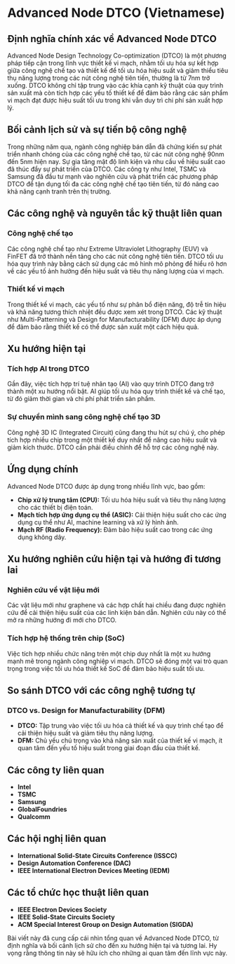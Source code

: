 # Advanced Node DTCO (Vietnamese)

## Định nghĩa chính xác về Advanced Node DTCO

Advanced Node Design Technology Co-optimization (DTCO) là một phương pháp tiếp cận trong lĩnh vực thiết kế vi mạch, nhằm tối ưu hóa sự kết hợp giữa công nghệ chế tạo và thiết kế để tối ưu hóa hiệu suất và giảm thiểu tiêu thụ năng lượng trong các nút công nghệ tiên tiến, thường là từ 7nm trở xuống. DTCO không chỉ tập trung vào các khía cạnh kỹ thuật của quy trình sản xuất mà còn tích hợp các yếu tố thiết kế để đảm bảo rằng các sản phẩm vi mạch đạt được hiệu suất tối ưu trong khi vẫn duy trì chi phí sản xuất hợp lý.

## Bối cảnh lịch sử và sự tiến bộ công nghệ

Trong những năm qua, ngành công nghiệp bán dẫn đã chứng kiến sự phát triển nhanh chóng của các công nghệ chế tạo, từ các nút công nghệ 90nm đến 5nm hiện nay. Sự gia tăng mật độ linh kiện và nhu cầu về hiệu suất cao đã thúc đẩy sự phát triển của DTCO. Các công ty như Intel, TSMC và Samsung đã đầu tư mạnh vào nghiên cứu và phát triển các phương pháp DTCO để tận dụng tối đa các công nghệ chế tạo tiên tiến, từ đó nâng cao khả năng cạnh tranh trên thị trường.

## Các công nghệ và nguyên tắc kỹ thuật liên quan

### Công nghệ chế tạo

Các công nghệ chế tạo như Extreme Ultraviolet Lithography (EUV) và FinFET đã trở thành nền tảng cho các nút công nghệ tiên tiến. DTCO tối ưu hóa quy trình này bằng cách sử dụng các mô hình mô phỏng để hiểu rõ hơn về các yếu tố ảnh hưởng đến hiệu suất và tiêu thụ năng lượng của vi mạch.

### Thiết kế vi mạch

Trong thiết kế vi mạch, các yếu tố như sự phân bổ điện năng, độ trễ tín hiệu và khả năng tương thích nhiệt đều được xem xét trong DTCO. Các kỹ thuật như Multi-Patterning và Design for Manufacturability (DFM) được áp dụng để đảm bảo rằng thiết kế có thể được sản xuất một cách hiệu quả.

## Xu hướng hiện tại

### Tích hợp AI trong DTCO

Gần đây, việc tích hợp trí tuệ nhân tạo (AI) vào quy trình DTCO đang trở thành một xu hướng nổi bật. AI giúp tối ưu hóa quy trình thiết kế và chế tạo, từ đó giảm thời gian và chi phí phát triển sản phẩm.

### Sự chuyển mình sang công nghệ chế tạo 3D

Công nghệ 3D IC (Integrated Circuit) cũng đang thu hút sự chú ý, cho phép tích hợp nhiều chip trong một thiết kế duy nhất để nâng cao hiệu suất và giảm kích thước. DTCO cần phải điều chỉnh để hỗ trợ các công nghệ này.

## Ứng dụng chính

Advanced Node DTCO được áp dụng trong nhiều lĩnh vực, bao gồm:

- **Chip xử lý trung tâm (CPU):** Tối ưu hóa hiệu suất và tiêu thụ năng lượng cho các thiết bị điện toán.
- **Mạch tích hợp ứng dụng cụ thể (ASIC):** Cải thiện hiệu suất cho các ứng dụng cụ thể như AI, machine learning và xử lý hình ảnh.
- **Mạch RF (Radio Frequency):** Đảm bảo hiệu suất cao trong các ứng dụng không dây.

## Xu hướng nghiên cứu hiện tại và hướng đi tương lai

### Nghiên cứu về vật liệu mới

Các vật liệu mới như graphene và các hợp chất hai chiều đang được nghiên cứu để cải thiện hiệu suất của các linh kiện bán dẫn. Nghiên cứu này có thể mở ra những hướng đi mới cho DTCO.

### Tích hợp hệ thống trên chip (SoC)

Việc tích hợp nhiều chức năng trên một chip duy nhất là một xu hướng mạnh mẽ trong ngành công nghiệp vi mạch. DTCO sẽ đóng một vai trò quan trọng trong việc tối ưu hóa thiết kế SoC để đảm bảo hiệu suất tối ưu.

## So sánh DTCO với các công nghệ tương tự

### DTCO vs. Design for Manufacturability (DFM)

- **DTCO:** Tập trung vào việc tối ưu hóa cả thiết kế và quy trình chế tạo để cải thiện hiệu suất và giảm tiêu thụ năng lượng.
- **DFM:** Chủ yếu chú trọng vào khả năng sản xuất của thiết kế vi mạch, ít quan tâm đến yếu tố hiệu suất trong giai đoạn đầu của thiết kế.

## Các công ty liên quan

- **Intel**
- **TSMC**
- **Samsung**
- **GlobalFoundries**
- **Qualcomm**

## Các hội nghị liên quan

- **International Solid-State Circuits Conference (ISSCC)**
- **Design Automation Conference (DAC)**
- **IEEE International Electron Devices Meeting (IEDM)**

## Các tổ chức học thuật liên quan

- **IEEE Electron Devices Society**
- **IEEE Solid-State Circuits Society**
- **ACM Special Interest Group on Design Automation (SIGDA)**

Bài viết này đã cung cấp cái nhìn tổng quan về Advanced Node DTCO, từ định nghĩa và bối cảnh lịch sử cho đến xu hướng hiện tại và tương lai. Hy vọng rằng thông tin này sẽ hữu ích cho những ai quan tâm đến lĩnh vực này.